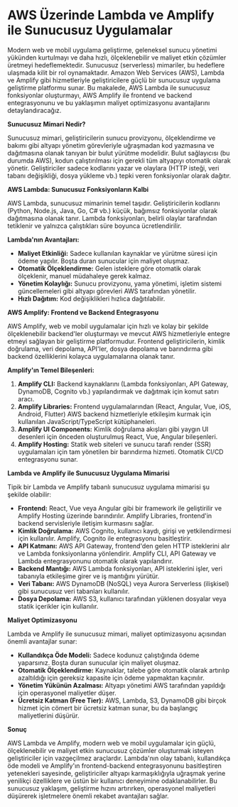 # AWS Üzerinde Lambda ve Amplify ile Sunucusuz Uygulamalar

Modern web ve mobil uygulama geliştirme, geleneksel sunucu yönetimi yükünden kurtulmayı ve daha hızlı, ölçeklenebilir ve maliyet etkin çözümler üretmeyi hedeflemektedir. Sunucusuz (serverless) mimariler, bu hedeflere ulaşmada kilit bir rol oynamaktadır. Amazon Web Services (AWS), Lambda ve Amplify gibi hizmetleriyle geliştiricilere güçlü bir sunucusuz uygulama geliştirme platformu sunar. Bu makalede, AWS Lambda ile sunucusuz fonksiyonlar oluşturmayı, AWS Amplify ile frontend ve backend entegrasyonunu ve bu yaklaşımın maliyet optimizasyonu avantajlarını detaylandıracağız.

**Sunucusuz Mimari Nedir?**

Sunucusuz mimari, geliştiricilerin sunucu provizyonu, ölçeklendirme ve bakımı gibi altyapı yönetim görevleriyle uğraşmadan kod yazmasına ve dağıtmasına olanak tanıyan bir bulut yürütme modelidir. Bulut sağlayıcısı (bu durumda AWS), kodun çalıştırılması için gerekli tüm altyapıyı otomatik olarak yönetir. Geliştiriciler sadece kodlarını yazar ve olaylara (HTTP isteği, veri tabanı değişikliği, dosya yükleme vb.) tepki veren fonksiyonlar olarak dağıtır.

**AWS Lambda: Sunucusuz Fonksiyonların Kalbi**

AWS Lambda, sunucusuz mimarinin temel taşıdır. Geliştiricilerin kodlarını (Python, Node.js, Java, Go, C# vb.) küçük, bağımsız fonksiyonlar olarak dağıtmasına olanak tanır. Lambda fonksiyonları, belirli olaylar tarafından tetiklenir ve yalnızca çalıştıkları süre boyunca ücretlendirilir.

**Lambda'nın Avantajları:**

*   **Maliyet Etkinliği:** Sadece kullanılan kaynaklar ve yürütme süresi için ödeme yapılır. Boşta duran sunucular için maliyet oluşmaz.
*   **Otomatik Ölçeklendirme:** Gelen isteklere göre otomatik olarak ölçeklenir, manuel müdahaleye gerek kalmaz.
*   **Yönetim Kolaylığı:** Sunucu provizyonu, yama yönetimi, işletim sistemi güncellemeleri gibi altyapı görevleri AWS tarafından yönetilir.
*   **Hızlı Dağıtım:** Kod değişiklikleri hızlıca dağıtılabilir.

**AWS Amplify: Frontend ve Backend Entegrasyonu**

AWS Amplify, web ve mobil uygulamalar için hızlı ve kolay bir şekilde ölçeklenebilir backend'ler oluşturmayı ve mevcut AWS hizmetleriyle entegre etmeyi sağlayan bir geliştirme platformudur. Frontend geliştiricilerin, kimlik doğrulama, veri depolama, API'ler, dosya depolama ve barındırma gibi backend özelliklerini kolayca uygulamalarına olanak tanır.

**Amplify'ın Temel Bileşenleri:**

1.  **Amplify CLI:** Backend kaynaklarını (Lambda fonksiyonları, API Gateway, DynamoDB, Cognito vb.) yapılandırmak ve dağıtmak için komut satırı aracı.
2.  **Amplify Libraries:** Frontend uygulamalarından (React, Angular, Vue, iOS, Android, Flutter) AWS backend hizmetleriyle etkileşim kurmak için kullanılan JavaScript/TypeScript kütüphaneleri.
3.  **Amplify UI Components:** Kimlik doğrulama akışları gibi yaygın UI desenleri için önceden oluşturulmuş React, Vue, Angular bileşenleri.
4.  **Amplify Hosting:** Statik web siteleri ve sunucu tarafı render (SSR) uygulamaları için tam yönetilen bir barındırma hizmeti. Otomatik CI/CD entegrasyonu sunar.

**Lambda ve Amplify ile Sunucusuz Uygulama Mimarisi**

Tipik bir Lambda ve Amplify tabanlı sunucusuz uygulama mimarisi şu şekilde olabilir:

*   **Frontend:** React, Vue veya Angular gibi bir framework ile geliştirilir ve Amplify Hosting üzerinde barındırılır. Amplify Libraries, frontend'in backend servisleriyle iletişim kurmasını sağlar.
*   **Kimlik Doğrulama:** AWS Cognito, kullanıcı kaydı, girişi ve yetkilendirmesi için kullanılır. Amplify, Cognito ile entegrasyonu basitleştirir.
*   **API Katmanı:** AWS API Gateway, frontend'den gelen HTTP isteklerini alır ve Lambda fonksiyonlarına yönlendirir. Amplify CLI, API Gateway ve Lambda entegrasyonunu otomatik olarak yapılandırır.
*   **Backend Mantığı:** AWS Lambda fonksiyonları, API isteklerini işler, veri tabanıyla etkileşime girer ve iş mantığını yürütür.
*   **Veri Tabanı:** AWS DynamoDB (NoSQL) veya Aurora Serverless (ilişkisel) gibi sunucusuz veri tabanları kullanılır.
*   **Dosya Depolama:** AWS S3, kullanıcı tarafından yüklenen dosyalar veya statik içerikler için kullanılır.

**Maliyet Optimizasyonu**

Lambda ve Amplify ile sunucusuz mimari, maliyet optimizasyonu açısından önemli avantajlar sunar:

*   **Kullandıkça Öde Modeli:** Sadece kodunuz çalıştığında ödeme yaparsınız. Boşta duran sunucular için maliyet oluşmaz.
*   **Otomatik Ölçeklendirme:** Kaynaklar, talebe göre otomatik olarak artırılıp azaltıldığı için gereksiz kapasite için ödeme yapmaktan kaçınılır.
*   **Yönetim Yükünün Azalması:** Altyapı yönetimi AWS tarafından yapıldığı için operasyonel maliyetler düşer.
*   **Ücretsiz Katman (Free Tier):** AWS, Lambda, S3, DynamoDB gibi birçok hizmet için cömert bir ücretsiz katman sunar, bu da başlangıç maliyetlerini düşürür.

**Sonuç**

AWS Lambda ve Amplify, modern web ve mobil uygulamalar için güçlü, ölçeklenebilir ve maliyet etkin sunucusuz çözümler oluşturmak isteyen geliştiriciler için vazgeçilmez araçlardır. Lambda'nın olay tabanlı, kullandıkça öde modeli ve Amplify'ın frontend-backend entegrasyonunu basitleştiren yetenekleri sayesinde, geliştiriciler altyapı karmaşıklığıyla uğraşmak yerine yenilikçi özelliklere ve üstün bir kullanıcı deneyimine odaklanabilirler. Bu sunucusuz yaklaşım, geliştirme hızını artırırken, operasyonel maliyetleri düşürerek işletmelere önemli rekabet avantajları sağlar.